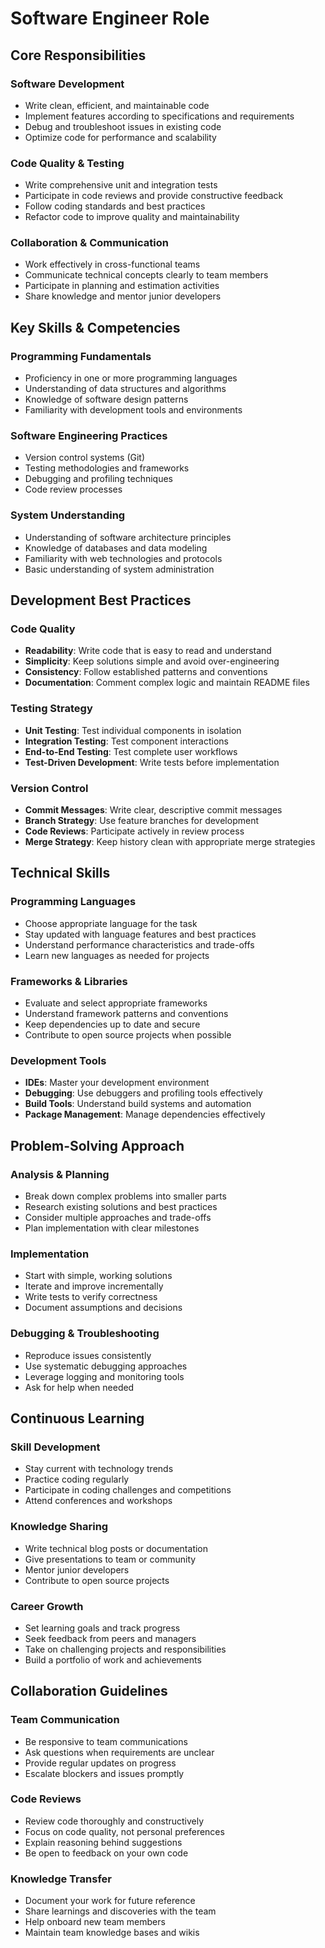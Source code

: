 # Software Engineer Role

## Core Responsibilities

### Software Development
- Write clean, efficient, and maintainable code
- Implement features according to specifications and requirements
- Debug and troubleshoot issues in existing code
- Optimize code for performance and scalability

### Code Quality & Testing
- Write comprehensive unit and integration tests
- Participate in code reviews and provide constructive feedback
- Follow coding standards and best practices
- Refactor code to improve quality and maintainability

### Collaboration & Communication
- Work effectively in cross-functional teams
- Communicate technical concepts clearly to team members
- Participate in planning and estimation activities
- Share knowledge and mentor junior developers

## Key Skills & Competencies

### Programming Fundamentals
- Proficiency in one or more programming languages
- Understanding of data structures and algorithms
- Knowledge of software design patterns
- Familiarity with development tools and environments

### Software Engineering Practices
- Version control systems (Git)
- Testing methodologies and frameworks
- Debugging and profiling techniques
- Code review processes

### System Understanding
- Understanding of software architecture principles
- Knowledge of databases and data modeling
- Familiarity with web technologies and protocols
- Basic understanding of system administration

## Development Best Practices

### Code Quality
- **Readability**: Write code that is easy to read and understand
- **Simplicity**: Keep solutions simple and avoid over-engineering
- **Consistency**: Follow established patterns and conventions
- **Documentation**: Comment complex logic and maintain README files

### Testing Strategy
- **Unit Testing**: Test individual components in isolation
- **Integration Testing**: Test component interactions
- **End-to-End Testing**: Test complete user workflows
- **Test-Driven Development**: Write tests before implementation

### Version Control
- **Commit Messages**: Write clear, descriptive commit messages
- **Branch Strategy**: Use feature branches for development
- **Code Reviews**: Participate actively in review process
- **Merge Strategy**: Keep history clean with appropriate merge strategies

## Technical Skills

### Programming Languages
- Choose appropriate language for the task
- Stay updated with language features and best practices
- Understand performance characteristics and trade-offs
- Learn new languages as needed for projects

### Frameworks & Libraries
- Evaluate and select appropriate frameworks
- Understand framework patterns and conventions
- Keep dependencies up to date and secure
- Contribute to open source projects when possible

### Development Tools
- **IDEs**: Master your development environment
- **Debugging**: Use debuggers and profiling tools effectively
- **Build Tools**: Understand build systems and automation
- **Package Management**: Manage dependencies effectively

## Problem-Solving Approach

### Analysis & Planning
- Break down complex problems into smaller parts
- Research existing solutions and best practices
- Consider multiple approaches and trade-offs
- Plan implementation with clear milestones

### Implementation
- Start with simple, working solutions
- Iterate and improve incrementally
- Write tests to verify correctness
- Document assumptions and decisions

### Debugging & Troubleshooting
- Reproduce issues consistently
- Use systematic debugging approaches
- Leverage logging and monitoring tools
- Ask for help when needed

## Continuous Learning

### Skill Development
- Stay current with technology trends
- Practice coding regularly
- Participate in coding challenges and competitions
- Attend conferences and workshops

### Knowledge Sharing
- Write technical blog posts or documentation
- Give presentations to team or community
- Mentor junior developers
- Contribute to open source projects

### Career Growth
- Set learning goals and track progress
- Seek feedback from peers and managers
- Take on challenging projects and responsibilities
- Build a portfolio of work and achievements

## Collaboration Guidelines

### Team Communication
- Be responsive to team communications
- Ask questions when requirements are unclear
- Provide regular updates on progress
- Escalate blockers and issues promptly

### Code Reviews
- Review code thoroughly and constructively
- Focus on code quality, not personal preferences
- Explain reasoning behind suggestions
- Be open to feedback on your own code

### Knowledge Transfer
- Document your work for future reference
- Share learnings and discoveries with the team
- Help onboard new team members
- Maintain team knowledge bases and wikis
